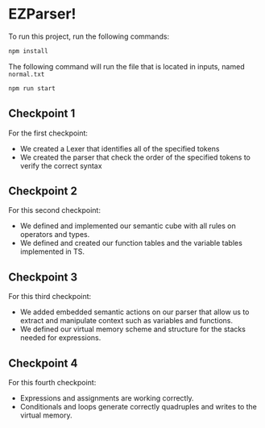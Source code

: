 # EZParser!

To run this project, run the following commands:

```bash
npm install
```

The following command will run the file that is located in inputs, named `normal.txt`

```bash
npm run start
```

## Checkpoint 1

For the first checkpoint:

- We created a Lexer that identifies all of the specified tokens
- We created the parser that check the order of the specified tokens to verify the correct syntax

## Checkpoint 2

For this second checkpoint:

- We defined and implemented our semantic cube with all rules on operators and types.
- We defined and created our function tables and the variable tables implemented in TS.

## Checkpoint 3

For this third checkpoint:

- We added embedded semantic actions on our parser that allow us to extract and manipulate context such as variables and functions.
- We defined our virtual memory scheme and structure for the stacks needed for expressions.

## Checkpoint 4

For this fourth checkpoint:

- Expressions and assignments are working correctly.
- Conditionals and loops generate correctly quadruples and writes to the virtual memory.

